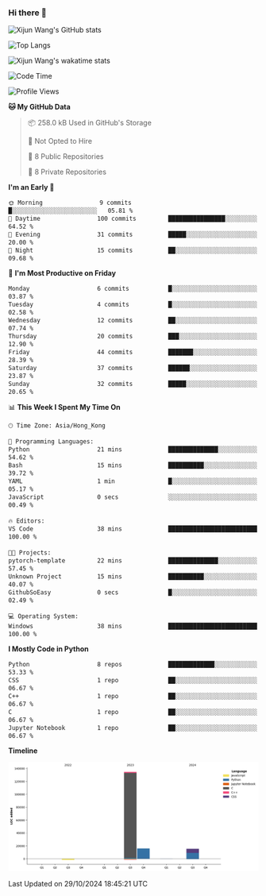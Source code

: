 ### Hi there 👋

![Xijun Wang's GitHub stats](https://github-readme-stats.vercel.app/api?username=kopper-xdu&show_icons=true&bg_color=00000000)

![Top Langs](https://github-readme-stats.vercel.app/api/top-langs/?username=kopper-xdu&size_weight=0.5&count_weight=0.5&exclude_repo=homepage,kopper-xdu.github.io&layout=compact)


![Xijun Wang's wakatime stats](https://github-readme-stats.vercel.app/api/wakatime?username=kopper)

<!--START_SECTION:waka-->
![Code Time](http://img.shields.io/badge/Code%20Time-276%20hrs%2014%20mins-blue)

![Profile Views](http://img.shields.io/badge/Profile%20Views-0-blue)

**🐱 My GitHub Data** 

> 📦 258.0 kB Used in GitHub's Storage 
 > 
> 🚫 Not Opted to Hire
 > 
> 📜 8 Public Repositories 
 > 
> 🔑 8 Private Repositories 
 > 
**I'm an Early 🐤** 

```text
🌞 Morning                9 commits           █░░░░░░░░░░░░░░░░░░░░░░░░   05.81 % 
🌆 Daytime                100 commits         ████████████████░░░░░░░░░   64.52 % 
🌃 Evening                31 commits          █████░░░░░░░░░░░░░░░░░░░░   20.00 % 
🌙 Night                  15 commits          ██░░░░░░░░░░░░░░░░░░░░░░░   09.68 % 
```
📅 **I'm Most Productive on Friday** 

```text
Monday                   6 commits           █░░░░░░░░░░░░░░░░░░░░░░░░   03.87 % 
Tuesday                  4 commits           █░░░░░░░░░░░░░░░░░░░░░░░░   02.58 % 
Wednesday                12 commits          ██░░░░░░░░░░░░░░░░░░░░░░░   07.74 % 
Thursday                 20 commits          ███░░░░░░░░░░░░░░░░░░░░░░   12.90 % 
Friday                   44 commits          ███████░░░░░░░░░░░░░░░░░░   28.39 % 
Saturday                 37 commits          ██████░░░░░░░░░░░░░░░░░░░   23.87 % 
Sunday                   32 commits          █████░░░░░░░░░░░░░░░░░░░░   20.65 % 
```


📊 **This Week I Spent My Time On** 

```text
🕑︎ Time Zone: Asia/Hong_Kong

💬 Programming Languages: 
Python                   21 mins             ██████████████░░░░░░░░░░░   54.62 % 
Bash                     15 mins             ██████████░░░░░░░░░░░░░░░   39.72 % 
YAML                     1 min               █░░░░░░░░░░░░░░░░░░░░░░░░   05.17 % 
JavaScript               0 secs              ░░░░░░░░░░░░░░░░░░░░░░░░░   00.49 % 

🔥 Editors: 
VS Code                  38 mins             █████████████████████████   100.00 % 

🐱‍💻 Projects: 
pytorch-template         22 mins             ██████████████░░░░░░░░░░░   57.45 % 
Unknown Project          15 mins             ██████████░░░░░░░░░░░░░░░   40.07 % 
GithubSoEasy             0 secs              █░░░░░░░░░░░░░░░░░░░░░░░░   02.49 % 

💻 Operating System: 
Windows                  38 mins             █████████████████████████   100.00 % 
```

**I Mostly Code in Python** 

```text
Python                   8 repos             █████████████░░░░░░░░░░░░   53.33 % 
CSS                      1 repo              ██░░░░░░░░░░░░░░░░░░░░░░░   06.67 % 
C++                      1 repo              ██░░░░░░░░░░░░░░░░░░░░░░░   06.67 % 
C                        1 repo              ██░░░░░░░░░░░░░░░░░░░░░░░   06.67 % 
Jupyter Notebook         1 repo              ██░░░░░░░░░░░░░░░░░░░░░░░   06.67 % 
```



**Timeline**

![Lines of Code chart](https://raw.githubusercontent.com/kopper-xdu/kopper-xdu/main/assets/bar_graph.png)


 Last Updated on 29/10/2024 18:45:21 UTC
<!--END_SECTION:waka-->

<!--
**kopper-xdu/kopper-xdu** is a ✨ _special_ ✨ repository because its `README.md` (this file) appears on your GitHub profile.

Here are some ideas to get you started:

- 🔭 I’m currently working on ...
- 🌱 I’m currently learning ...
- 👯 I’m looking to collaborate on ...
- 🤔 I’m looking for help with ...
- 💬 Ask me about ...
- 📫 How to reach me: ...
- 😄 Pronouns: ...
- ⚡ Fun fact: ...
-->

